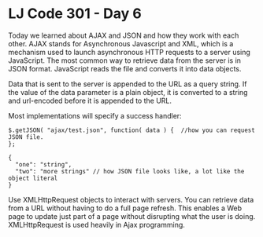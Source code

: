 # LJ Code 301 - Day 6

Today we learned about AJAX and JSON and how they work with each other.
AJAX stands for Asynchronous Javascript and XML, which is a mechanism used to launch asynchronous HTTP requests to a server using JavaScript. The most common way to retrieve data from the server is in JSON format. JavaScript reads the file and converts it into data objects.

Data that is sent to the server is appended to the URL as a query string. If the value of the data parameter is a plain object, it is converted to a string and url-encoded before it is appended to the URL.

Most implementations will specify a success handler:

```
$.getJSON( "ajax/test.json", function( data ) {  //how you can request JSON file.
};
```
```
{
  "one": "string",
  "two": "more strings" // how JSON file looks like, a lot like the object literal
}
```

Use XMLHttpRequest objects to interact with servers. You can retrieve data from a URL without having to do a full page refresh. This enables a Web page to update just part of a page without disrupting what the user is doing.  XMLHttpRequest is used heavily in Ajax programming.
